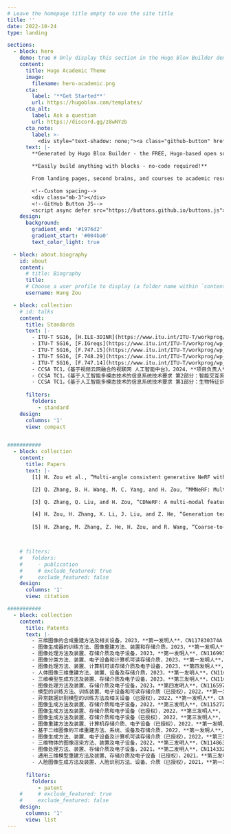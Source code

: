 ```yaml
---
# Leave the homepage title empty to use the site title
title: ''
date: 2022-10-24
type: landing

sections:
  - block: hero
    demo: true # Only display this section in the Hugo Blox Builder demo site
    content:
      title: Hugo Academic Theme
      image:
        filename: hero-academic.png
      cta:
        label: '**Get Started**'
        url: https://hugoblox.com/templates/
      cta_alt:
        label: Ask a question
        url: https://discord.gg/z8wNYzb
      cta_note:
        label: >-
          <div style="text-shadow: none;"><a class="github-button" href="https://github.com/HugoBlox/hugo-blox-builder" data-icon="octicon-star" data-size="large" data-show-count="true" aria-label="Star">Star Hugo Blox Builder</a></div><div style="text-shadow: none;"><a class="github-button" href="https://github.com/HugoBlox/theme-academic-cv" data-icon="octicon-star" data-size="large" data-show-count="true" aria-label="Star">Star the Academic template</a></div>
      text: |-
        **Generated by Hugo Blox Builder - the FREE, Hugo-based open source website builder trusted by 500,000+ sites.**

        **Easily build anything with blocks - no-code required!**

        From landing pages, second brains, and courses to academic resumés, conferences, and tech blogs.

        <!--Custom spacing-->
        <div class="mb-3"></div>
        <!--GitHub Button JS-->
        <script async defer src="https://buttons.github.io/buttons.js"></script>
    design:
      background:
        gradient_end: '#1976d2'
        gradient_start: '#004ba0'
        text_color_light: true

  - block: about.biography
    id: about
    content:
      # title: Biography
      title: 
      # Choose a user profile to display (a folder name within `content/authors/`)
      username: Hang Zou

  - block: collection
    # id: talks
    content:
      title: Standards
      text: |-
        - ITU-T SG16, [H.ILE-3DINR](https://www.itu.int/ITU-T/workprog/wp_item.aspx?isn=19526) "Framework and requirements of 3D reconstruction systems based on implicit neural representation for immersive live experience (ILE) services", 2024, **Main Editor**, Under Study;
        - ITU-T SG16, [F.IGreqs](https://www.itu.int/ITU-T/workprog/wp_item.aspx?isn=19288) "Requirements and framework of artificial intelligence-based image generation systems", 2024, **Co-Editor**, Under Study;
        - ITU-T SG16, [F.747.15](https://www.itu.int/ITU-T/workprog/wp_item.aspx?isn=17636)(ex F.EVSreqs) "Requirements of event-based vision systems", 2022, **Main Editor**, Approved;
        - ITU-T SG16, [F.748.29](https://www.itu.int/ITU-T/workprog/wp_item.aspx?isn=18606)(ex F.MFDreqs) "Requirements and functions of computer audition based machinery fault diagnosis system", 2022, **Co-Editor**, Approved;
        - ITU-T SG16, [F.747.14](https://www.itu.int/ITU-T/workprog/wp_item.aspx?isn=18755)(ex F.MFSVreqs) "Requirements and capability framework of the multimodal fusion system for vision", 2022, **Co-Editor**, Approved;
        - CCSA TC1，《基于视频云网融合的视联网 人工智能中台》，2024，**项目负责人**，在研；
        - CCSA TC1，《基于人工智能多模态技术的信息系统技术要求 第2部分：智能交互系统》，2024-0036T-YD，**项目负责人**，在研；
        - CCSA TC1，《基于人工智能多模态技术的信息系统技术要求 第1部分：生物特征识别系统》，2023-1069T-YD，**项目负责人**，在研；
      
      filters:
        folders:
          - standard
    design:
      columns: '1'
      view: compact


###########
  - block: collection
    content:
      title: Papers
      text: |-
        [1] H. Zou et al., “Multi-angle consistent generative NeRF with additive angular margin momentum contrastive learning,” presented at the Proceedings of the IEEE/CVF Conference on Computer Vision and Pattern Recognition, 2024, pp. 930–939.

        [2] Q. Zhang, B. H. Wang, M. C. Yang, and H. Zou, “MMNeRF: Multi-modal and multi-view optimized cross-scene neural radiance fields,” IEEE Access, vol. 11, pp. 27401–27413, 2023.

        [3] Q. Zhang, Q. Liu, and H. Zou, “CDNeRF: A multi-modal feature guided neural radiance fields,” presented at the CAAI International Conference on Artificial Intelligence, Springer, 2022, pp. 204–215.

        [4] H. Zou, H. Zhang, X. Li, J. Liu, and Z. He, “Generation textured contact lenses iris images based on 4DCycle-GAN,” presented at the 2018 24th International Conference on Pattern Recognition (ICPR), IEEE, 2018, pp. 3561–3566.
        
        [5] H. Zhang, M. Zhang, Z. He, H. Zou, and R. Wang, “Coarse-to-fine iris recognition based on multi-variant ordinal measures feature complementarity,” presented at the Biometric Recognition: 12th Chinese Conference, CCBR 2017, Shenzhen, China, October 28-29, 2017, Proceedings 12, Springer, 2017, pp. 411–419.



    # filters:
    #   folders:
    #     - publication
    #     # exclude_featured: true
    #     exclude_featured: false
    design:
      columns: '1'
      view: citation

###########
  - block: collection
    content:
      title: Patents
      text: |-
        - 三维图像的合成重建方法及相关设备，2023，**第一发明人**，CN117830374A
        - 图像生成器的训练方法、图像重建方法、装置和存储介质，2023，**第一发明人**，CN117709428A
        - 图像处理方法及装置、存储介质及电子设备，2023，**第一发明人**，CN116993590A
        - 图像分类方法、装置、电子设备和计算机可读存储介质，2023，**第一发明人**，CN116977742A
        - 图像处理方法、装置、计算机可读存储介质及电子设备，2023，**第四发明人**，CN116630514A
        - 人体图像三维重建方法、装置、设备及存储介质，2023，**第一发明人**，CN116563467A
        - 三维模型生成方法及装置、存储介质及电子设备，2023，**第三发明人**，CN116597087A
        - 图像处理方法及装置、存储介质及电子设备，2023，**第四发明人**，CN116597173A
        - 模型的训练方法、训练装置、电子设备和可读存储介质（已授权），2022，**第一发明人**，CN115439610B
        - 异常数据识别模型的训练方法及相关设备（已授权），2022，**第一发明人**，CN115238805B
        - 图像生成方法及装置、存储介质和电子设备，2022，**第三发明人**，CN115272576A
        - 图像生成方法及装置、存储介质和电子设备（已授权），2022，**第三发明人**，CN115100360B
        - 图像生成方法及装置、存储介质和电子设备（已授权），2022，**第三发明人**，CN115272575B
        - 图像重建方法及装置、计算机存储介质、电子设备（已授权），2022，**第一发明人**，CN115205117B
        - 基于二维图像的三维重建方法、系统、设备及存储介质，2022，**第一发明人**，CN115018994A
        - 图像生成方法、装置、电子设备及计算机可读存储介质（已授权），2022，**第三发明人**，CN115063536B
        - 三维物体的图像渲染方法、装置及电子设备，2022，**第三发明人**，CN114863007A
        - 图像处理方法、装置、存储介质及电子设备，2021，**第二发明人**，CN114332334A
        - 通用三维模型重建方法及装置、存储介质及电子设备（已授权），2021，**第三发明人**，CN114299252B
        - 人脸图像生成方法及装置、人脸识别方法、设备、介质（已授权），2021，**第一发明人**，CN114255502B
      
      filters:
        folders:
          - patent
    #     # exclude_featured: true
    #     exclude_featured: false
    design:
      columns: '1'
      view: list
---
```

